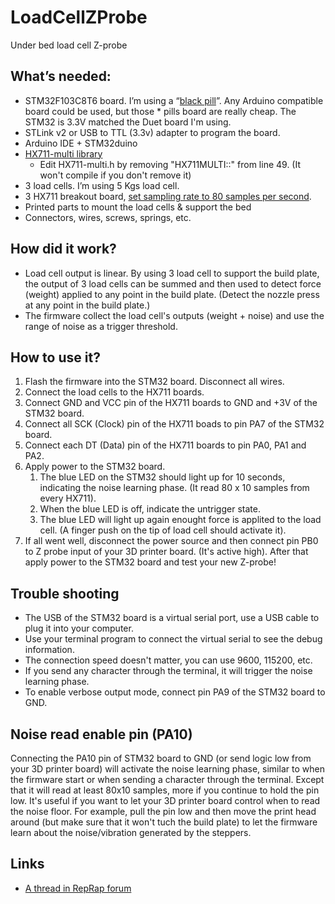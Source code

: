 # LoadCellZProbe
Under bed load cell Z-probe

## What’s needed:

- STM32F103C8T6 board. I’m using a “[black pill](http://wiki.stm32duino.com/index.php?title=Black_Pill)”. Any Arduino compatible board could be used, but those * pills board are really cheap. The STM32 is 3.3V matched the Duet board I'm using.
- STLink v2 or USB to TTL (3.3v) adapter to program the board.
- Arduino IDE + STM32duino
- [HX711-multi library](https://github.com/compugician/HX711-multi)
    - Edit HX711-multi.h by removing "HX711MULTI::" from line 49. (It won't compile if you don't remove it)
- 3 load cells. I’m using 5 Kgs load cell.
- 3 HX711 breakout board, [set sampling rate to 80 samples per second](http://www.instructables.com/id/Reprap-Load-Cell-Z-Probe/).
- Printed parts to mount the load cells & support the bed
- Connectors, wires, screws, springs, etc.

## How did it work?

- Load cell output is linear. By using 3 load cell to support the build plate, the output of 3 load cells can be summed and then used to detect force (weight) applied to any point in the build plate. (Detect the nozzle press at any point in the build plate.)
- The firmware collect the load cell's outputs (weight + noise) and use the range of noise as a trigger threshold.

## How to use it?

1. Flash the firmware into the STM32 board. Disconnect all wires.
2. Connect the load cells to the HX711 boards.
3. Connect GND and VCC pin of the HX711 boards to GND and +3V of the STM32 board.
4. Connect all SCK (Clock) pin of the HX711 boads to pin PA7 of the STM32 board.
5. Connect each DT (Data) pin of the HX711 boards to pin PA0, PA1 and PA2.
6. Apply power to the STM32 board.
    1. The blue LED on the STM32 should light up for 10 seconds, indicating the noise learning phase. (It read 80 x 10 samples from every HX711).
    2. When the blue LED is off, indicate the untrigger state.
    3. The blue LED will light up again enought force is applited to the load cell. (A finger push on the tip of load cell should activate it).
7. If all went well, disconnect the power source and then connect pin PB0 to Z probe input of your 3D printer board. (It's active high). After that apply power to the STM32 board and test your new Z-probe!

## Trouble shooting

- The USB of the STM32 board is a virtual serial port, use a USB cable to plug it into your computer.
- Use your terminal program to connect the virtual serial to see the debug information.
- The connection speed doesn't matter, you can use 9600, 115200, etc.
- If you send any character through the terminal, it will trigger the noise learning phase.
- To enable verbose output mode, connect pin PA9 of the STM32 board to GND.

## Noise read enable pin (PA10)

Connecting the PA10 pin of STM32 board to GND (or send logic low from your 3D printer board) will activate the noise learning phase, similar to when the firmware start or when sending a character through the terminal. Except that it will read at least 80x10 samples, more if you continue to hold the pin low. It's useful if you want to let your 3D printer board control when to read the noise floor. For example, pull the pin low and then move the print head around (but make sure that it won't tuch the build plate) to let the firmware learn about the noise/vibration generated by the steppers.

## Links

- [A thread in RepRap forum](http://forums.reprap.org/read.php?178,784481)
